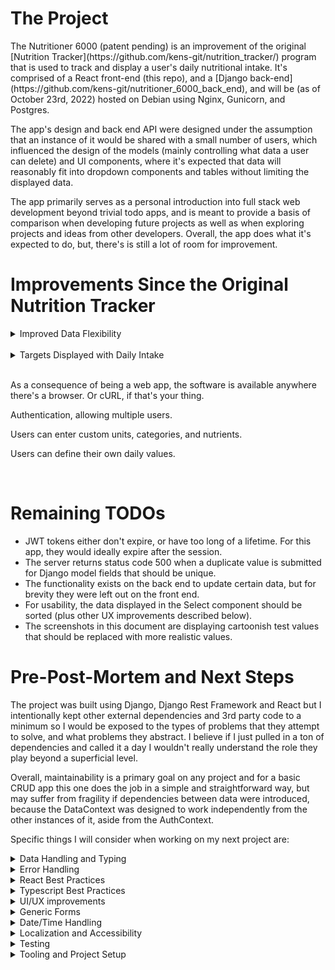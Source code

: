 <h1>The Project</h1>
<p>The Nutritioner 6000 (patent pending) is an improvement of the original [Nutrition Tracker](https://github.com/kens-git/nutrition_tracker/) program that is used to track and display a user's daily nutritional intake. It's comprised of a React front-end (this repo), and a [Django back-end](https://github.com/kens-git/nutritioner_6000_back_end), and will be (as of October 23rd, 2022) hosted on Debian using Nginx, Gunicorn, and Postgres.</p>
<p>The app's design and back end API were designed under the assumption that an instance of it would be shared with a small number of users, which influenced the design of the models (mainly controlling what data a user can delete) and UI components, where it's expected that data will reasonably fit into dropdown components and tables without limiting the displayed data.</p>
<p>The app primarily serves as a personal introduction into full stack web development beyond trivial todo apps, and is meant to provide a basis of comparison when developing future projects as well as when exploring projects and ideas from other developers. Overall, the app does what it's expected to do, but, there's is still a lot of room for improvement.</p>
<h1>Improvements Since the Original Nutrition Tracker</h1>
<details>
  <summary>Improved Data Flexibility</summary>
  <p>There's 33 common macronutrient (e.g., fat, protein) and micronutrient (e.g., vitamin A, zinc) types, and the previous version had to refer to every one of these nutrients wherever nutrients were used, even if some of them weren't used.</p>
  <p>Another issue is that the database table had a fixed column for each nutrient, meaning that if a nutrient needed to be added the table would need to be modified.</p>
  <p>Lastly, if a nutrient was added the UI would need to be updated to add an input, table column, and other display components to properly support the new nutrient.</p>
  <p>Nutritioner 6000 handles these issues by treating a consumable as having a dynamic amount of nutrients in the database and in the UI, meaning users can enter custom nutrient types without requiring any modifications to the implementation. This also simplifies the implementation by allowing nutrients to be treated generically as a list.</p>
</details>
<br>
<details>
  <summary>Targets Displayed with Daily Intake</summary>
  <p>Instead of comparing targets to intakes ambiguously through a progress bar, the target nutrient values are displayed as a row in the intake table. Additionally, a color gradient is displayed in the 'totals' row to show at a glance how the daily intake for a nutrient compares to the target value.
</details>
<br>
<p>As a consequence of being a web app, the software is available anywhere there's a browser. Or cURL, if that's your thing.</p>
<p>Authentication, allowing multiple users.</p>
<p>Users can enter custom units, categories, and nutrients.</p>
<p>Users can define their own daily values.</p>

<br>
<h1>Remaining TODOs</h1>
<ul>
  <li>JWT tokens either don't expire, or have too long of a lifetime. For this app, they would ideally expire after the session.</li>
  <li>The server returns status code 500 when a duplicate value is submitted for Django model fields that should be unique.</li>
  <li>The functionality exists on the back end to update certain data, but for brevity they were left out on the front end.</li>
  <li>For usability, the data displayed in the Select component should be sorted (plus other UX improvements described below).</li>
  <li>The screenshots in this document are displaying cartoonish test values that should be replaced with more realistic values.</li>
</ul>

<h1>Pre-Post-Mortem and Next Steps</h1>
<p>The project was built using Django, Django Rest Framework and React but I intentionally kept other external dependencies and 3rd party code to a minimum so I would be exposed to the types of problems that they attempt to solve, and what problems they abstract. I believe if I just pulled in a ton of dependencies and called it a day I wouldn't really understand the role they play beyond a superficial level.</p>
<p>Overall, maintainability is a primary goal on any project and for a basic CRUD app this one does the job in a simple and straightforward way, but may suffer from fragility if dependencies between data were introduced, because the DataContext was designed to work independently from the other instances of it, aside from the AuthContext.</p>
<p>Specific things I will consider when working on my next project are:</p></li>
<details>
  <summary>Data Handling and Typing</summary>
  <p>The main thoughts I had when starting this project were that I wanted to centralize data handling between the application and server so that individual components wouldn't be dealing with requests, and I wanted to have components deal with specific types instead of passing JSON (or other untyped objects) around. React contexts, Typescript, and Axios make both ideas possible and overall I'm okay with how this turned out.</p>
  <p>Since there's no dependencies between the data when loading, having a context for each data type (e.g., Nutrient, Intake, etc.) worked to provide the typing I was after, and since each type represented a basic 'CRUD type' on the back end I was able to implement a higher-order function to create a Provider for each context in a generic way, which shortened the implementation.</p>
  <p>Some things I would consider when dealing with requests/responses in the future are:</p>
  <ul>
    <li>
      <h3>Handling potential race conditions.</h3>
      <p>A login is required to access the back end, and it's possible that the login hasn't completed before the requests for the data are sent. This would likely be a simple fix in this project, but it highlights the need in the future to consider dependencies in data and data loading.</p>
    </li>
    <li>
      <h3>Mutability of context data.</h3>
      <p>The DataContext data is accessible as an object property so anything using it can mutate the data. I attempted to implement DataContextData as a class but because data is used in an effect hook in DataContext, it needs to be exposed to trigger updates.</p>
    </li>
    <li>
      <h3>Syncing.</h3>
      <p>Shared data (e.g., consumables, units) is loaded when the user starts a session and the local cache doesn't sync with the database after that (in cases where a second user adds shared data). The expectation is that shared data will mostly be added at the beginning of the app's lifetime, and the small number of users mean inconsistencies caused by the cache being out of sync will keep issues to a minimum, if they're ever observed at all. Ultimately, this syncing issue won't cause app-breaking issues so for brevity it wasn't addressed.</p>
    </li>
  <ul>
</details>
<details>
  <summary>Error Handling</summary>
  <p>Error handling and formatting will need to be considered, especially in how to turn cryptic or generic error responses into something useful to the user.</p>
  <p>Since a failure in the app can be noticed by either a form error or a lack of updates in the UI, error messages weren't critical in the functioning of the app.</p>
</details>
<details>
  <summary>React Best Practices</summary>
  <p>Being from a desktop background I had to get used to React's way of handling data, state, and so on. I originally created some model classes for handling data and state but found it ran completely counter to how React was meant to work. On desktop I would define models and how they interact with each other completely independent of the view, so it was challenging to make the mental switch between defining models and React's unidirectional data flow that is intertwined with components. I'm sure there's a lot of improvements that could be made to the components in terms of separation of concerns, and how that would function in the context of React.</p>
  <p>Related to the last point, having a better grasp of React best practices and overall architecture should optimize the number of renders. Ideally, there's a specific cause-effect relationship between state updates and renders, where a single state update should only cause a single render in the affected components. There's a number of cases in the components where a state updates causes multiple re-renders of the same components.</p>
</details>
<details>
  <summary>Typescript Best Practices</summary>
  <p>Since I was learning Typescript as the project was developed, certain code styling was inconsistently applied: mostly related to where to apply line breaks, naming conventions (I switched from snake-case to camel-case over the course of the project), import order, and so on.</p>
  <p>The next project will need a defined coding style and linter applied from the beginning.</p>
</details>
<details>
  <summary>UI/UX improvements</summary>
  <p>The UI leaves a lot to be desired in terms of overall styling and is probably the weakest part of the app, so existing components and styles would improve the look greatly. I went with Tailwind CSS because its utility-first implementation allowed me to drop classes into components and have a relatively consistent style without writing custom CSS, which should be left to people with more courage than myself.</p>
  <p>The layout is functional on all platforms, but could benefit from a mobile design and more breakpoints.</p>
  <p>Theming support would be nice.</p>
  <p>On the UX side, some success messages when certain actions are completed would make the experience less ambiguous, and a filtered dropdown for selecting names, units, etc., would improve the usability.</p>
</details>
<details>
  <summary>Generic Forms</summary>
  <p>Most forms in the app follow a similar structure and could probably be constructed and handled based on a generic implementation.</p>
</details>
<details>
  <summary>Date/Time Handling</summary>
  <p>Date and time handling is mixed throughout the app with hardcoded formats. There should be a way to negotiate or retrieve the expected format from the server and apply a consistent format everywhere.</p>
</details>
<details>
  <summary>Localization and Accessibility</summary>
  <p>It's unlikely I would ever add localization to a project I personally use, but for completeness localization support should be added with a way to extract displayed strings from UIs and instead query the displayed strings in the appropriate locale as needed.</p>
  <p>Like localization, without a need for it I wouldn't put a huge focus on accessibility unless there was a need to. This hampered testing, however, because certain accessibility cues are expected to exist in order to retrieve elements from the test container in the React Testing Library. I could probably find a different testing library but in the future I would address accessibility from the start as it's a better practice, anyway.</p>
  <p>The create-react-app tool provides some form of default PWA support that I removed because I didn't need it for this project, but in general it would be nice to have.</p>
</details>
<details>
  <summary>Testing</summary>
  <p>Testing would need to be greatly expanded, and in this project there's not much - if anything - that wouldn't benefit from having tests so full test coverage would be ideal. As mentioned above the lack of accessibility made testing difficult and I was okay with manual testing for verification on a project I've done before, so tests were done mainly to gain some experience with them and to see some of the challenges specific to testing a web UI.</p>
  <p>I didn't use TDD when working on desktop app because it was simpler to test classes and functions as a result of the simpler interfaces (in terms of controlling access) they present. It may be worth exploring TDD for components because simplicity of testing may influence a better component design.</p>
  <p>The few tests I did were basic unit tests to assert a component was displaying what was expected, but testing should be expanded to include other types of tests (e.g., integration), and at different levels of granularity.</p>
</details>
<details>
  <summary>Tooling and Project Setup</summary>
  <p>I overlooked just how beneficial a proper development setup would be. I had VS Code set up for developing and debugging Python and Django, and Typescript and React, but there was a number of times where I struggled to pinpoint where an issue occurred and what the state of the app was at a particular moment. I leaned on console logging a lot, but there must be much better tooling available to pinpoint and fix various issues. The only external tool I used aside from the browser was Postman, for testing how the API functioned and what formats it gave and expected.</p>
  <p>As mentioned above, the project would benefit from a standardized coding style and a linter.</p>
  <p>I was sometimes at a loss for where to put certain files, so standardizing the project directory structure would benefit maintenance.</p>
</details>
